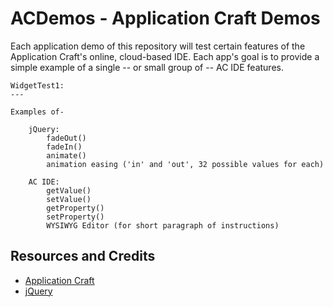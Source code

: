 
ACDemos - Application Craft Demos
===

Each application demo of this repository will test certain features of the Application Craft's online, cloud-based IDE.  Each app's goal is to provide a simple example of a single -- or small group of -- AC IDE features.

    WidgetTest1:
    ---

    Examples of-

        jQuery:
            fadeOut()
            fadeIn()
            animate()
            animation easing ('in' and 'out', 32 possible values for each)

        AC IDE:
            getValue()
            setValue()
            getProperty()
            setProperty()
            WYSIWYG Editor (for short paragraph of instructions)



Resources and Credits
---
  - [Application Craft](http://applicationcraft.com/)    
  - [jQuery](http://jquery.com/)    